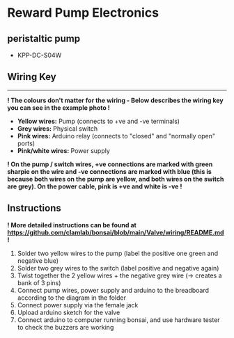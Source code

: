 # Reward Pump Electronics

## peristaltic pump
- KPP-DC-S04W

## Wiring Key
---
**! The colours don't matter for the wiring - Below describes the wiring key you can see in the example photo !**

- **Yellow wires:** Pump (connects to +ve and -ve terminals)
- **Grey wires:** Physical switch
- **Pink wires:** Arduino relay (connects to "closed" and "normally open" ports)
- **Pink/white wires:** Power supply

**! On the pump / switch wires, +ve connections are marked with green sharpie on the wire and -ve connections are marked with blue (this is because both wires on the pump are yellow, and both wires on the switch are grey). On the power cable, pink is +ve and white is -ve !**

## Instructions 
 **! More detailed instructions can be found at https://github.com/clamlab/bonsai/blob/main/Valve/wiring/README.md !**

1. Solder two yellow wires to the pump (label the positive one green and negative blue)
2. Solder two grey wires to the switch (label positive and negative again)
3. Twist together the 2 yellow wires + the negative grey wire (-> creates a bank of 3 pins)
4. Connect pump wires, power supply and arduino to the breadboard according to the diagram in the folder
5. Connect power supply via the female jack 
6. Upload arduino sketch for the valve
7. Connect arduino to computer running bonsai, and use hardware tester to check the buzzers are working 
